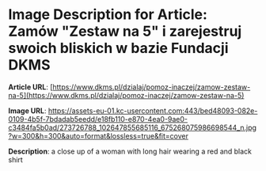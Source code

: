 # Image Description for Article: Zamów "Zestaw na 5" i zarejestruj swoich bliskich w bazie Fundacji DKMS 
**Article URL**: [https://www.dkms.pl/dzialaj/pomoz-inaczej/zamow-zestaw-na-5](https://www.dkms.pl/dzialaj/pomoz-inaczej/zamow-zestaw-na-5)

**Image URL**: https://assets-eu-01.kc-usercontent.com:443/bed48093-082e-0109-4b5f-7bdadab5eedd/e18fb110-e870-4ea0-9ae0-c3484fa5b0ad/273726788_102647855685116_675268075986698544_n.jpg?w=300&h=300&auto=format&lossless=true&fit=cover

**Description**: a close up of a woman with long hair wearing a red and black shirt
